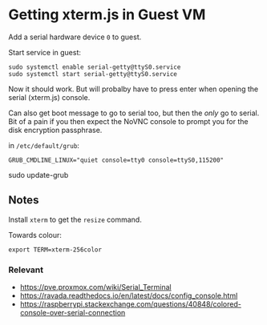 # Getting xterm.js in Guest VM
Add a serial hardware device `0` to guest.

Start service in guest:

    sudo systemctl enable serial-getty@ttyS0.service
    sudo systemctl start serial-getty@ttyS0.service

Now it should work.  But will probalby have to press enter when opening the serial (xterm.js) console.

Can also get boot message to go to serial too, but then the _only_ go to serial.  Bit of a pain if you then expect the NoVNC console to prompt you for the disk encryption passphrase.

in `/etc/default/grub`:

    GRUB_CMDLINE_LINUX="quiet console=tty0 console=ttyS0,115200"

sudo update-grub

## Notes
 Install `xterm` to get the `resize` command.

 Towards colour:

    export TERM=xterm-256color


### Relevant

* https://pve.proxmox.com/wiki/Serial_Terminal
* https://ravada.readthedocs.io/en/latest/docs/config_console.html
* https://raspberrypi.stackexchange.com/questions/40848/colored-console-over-serial-connection
